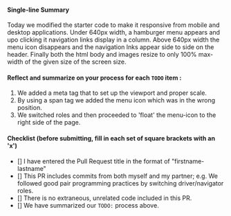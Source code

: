 #### Single-line Summary
Today we modified the starter code to make it responsive from mobile and desktop applications.
Under 640px width, a hamburger menu appears and upo clicking it navigation links display in a column.
Above 640px width the menu icon disappears and the navigation lnks appear side to side on the header.
Finally both the html body and images resize to only 100% max-width of the given size of the screen size.

#### Reflect and summarize on your process for each `TODO` item :  
  1. We added a meta tag that to set up the viewport and proper scale.
  2. By using a span tag we added the menu icon which was in the wrong position.
  3. We switched roles and then proceeded to 'float' the menu-icon to the right side of the page.
  

#### Checklist (before submitting, fill in each set of square brackets with an 'x')
- [] I have entered the Pull Request title in the format of "firstname-lastname"
- [] This PR includes commits from both myself and my partner; e.g. We followed good pair programming practices by switching driver/navigator roles.
- [] There is no extraneous, unrelated code included in this PR.
- [] We have summarized our `TODO:` process above.
